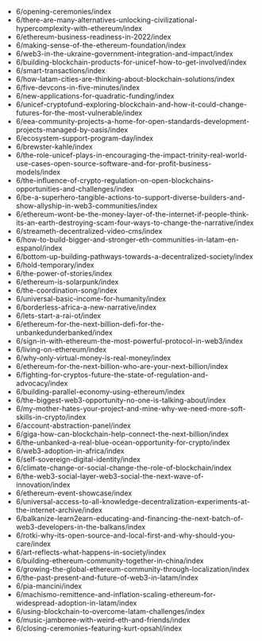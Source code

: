 - 6/opening-ceremonies/index
- 6/there-are-many-alternatives-unlocking-civilizational-hypercomplexity-with-ethereum/index
- 6/ethereum-business-readiness-in-2022/index
- 6/making-sense-of-the-ethereum-foundation/index
- 6/web3-in-the-ukraine-government-integration-and-impact/index
- 6/building-blockchain-products-for-unicef-how-to-get-involved/index
- 6/smart-transactions/index
- 6/how-latam-cities-are-thinking-about-blockchain-solutions/index
- 6/five-devcons-in-five-minutes/index
- 6/new-applications-for-quadratic-funding/index
- 6/unicef-cryptofund-exploring-blockchain-and-how-it-could-change-futures-for-the-most-vulnerable/index
- 6/eea-community-projects-a-home-for-open-standards-development-projects-managed-by-oasis/index
- 6/ecosystem-support-program-day/index
- 6/brewster-kahle/index
- 6/the-role-unicef-plays-in-encouraging-the-impact-trinity-real-world-use-cases-open-source-software-and-for-profit-business-models/index
- 6/the-influence-of-crypto-regulation-on-open-blockchains-opportunities-and-challenges/index
- 6/be-a-superhero-tangible-actions-to-support-diverse-builders-and-show-allyship-in-web3-communities/index
- 6/ethereum-wont-be-the-money-layer-of-the-internet-if-people-think-its-an-earth-destroying-scam-four-ways-to-change-the-narrative/index
- 6/streameth-decentralized-video-cms/index
- 6/how-to-build-bigger-and-stronger-eth-communities-in-latam-en-espanol/index
- 6/bottom-up-building-pathways-towards-a-decentralized-society/index
- 6/hold-temporary/index
- 6/the-power-of-stories/index
- 6/ethereum-is-solarpunk/index
- 6/the-coordination-song/index
- 6/universal-basic-income-for-humanity/index
- 6/borderless-africa-a-new-narrative/index
- 6/lets-start-a-rai-ot/index
- 6/ethereum-for-the-next-billion-defi-for-the-unbankedunderbanked/index
- 6/sign-in-with-ethereum-the-most-powerful-protocol-in-web3/index
- 6/living-on-ethereum/index
- 6/why-only-virtual-money-is-real-money/index
- 6/ethereum-for-the-next-billion-who-are-your-next-billion/index
- 6/fighting-for-cryptos-future-the-state-of-regulation-and-advocacy/index
- 6/building-parallel-economy-using-ethereum/index
- 6/the-biggest-web3-opportunity-no-one-is-talking-about/index
- 6/my-mother-hates-your-project-and-mine-why-we-need-more-soft-skills-in-crypto/index
- 6/account-abstraction-panel/index
- 6/giga-how-can-blockchain-help-connect-the-next-billion/index
- 6/the-unbanked-a-real-blue-ocean-opportunity-for-crypto/index
- 6/web3-adoption-in-africa/index
- 6/self-sovereign-digital-identity/index
- 6/climate-change-or-social-change-the-role-of-blockchain/index
- 6/the-web3-social-layer-web3-social-the-next-wave-of-innovation/index
- 6/ethereum-event-showcase/index
- 6/universal-access-to-all-knowledge-decentralization-experiments-at-the-internet-archive/index
- 6/balkanize-learn2earn-educating-and-financing-the-next-batch-of-web3-developers-in-the-balkans/index
- 6/rotki-why-its-open-source-and-local-first-and-why-should-you-care/index
- 6/art-reflects-what-happens-in-society/index
- 6/building-ethereum-community-together-in-china/index
- 6/growing-the-global-ethereum-community-through-localization/index
- 6/the-past-present-and-future-of-web3-in-latam/index
- 6/pia-mancini/index
- 6/machismo-remittence-and-inflation-scaling-ethereum-for-widespread-adoption-in-latam/index
- 6/using-blockchain-to-overcome-latam-challenges/index
- 6/music-jamboree-with-weird-eth-and-friends/index
- 6/closing-ceremonies-featuring-kurt-opsahl/index